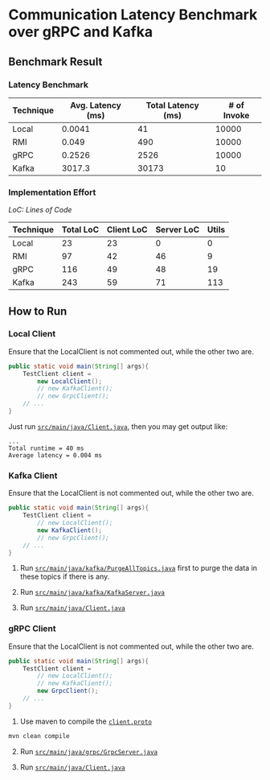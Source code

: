 # Communication Latency Benchmark over gRPC and Kafka

## Benchmark Result

### Latency Benchmark

| Technique | Avg. Latency (ms) | Total Latency (ms) | # of Invoke |
| --------- | ----------------- | ------------------ | ----------- |
| Local     | 0.0041            | 41                 | 10000       |
| RMI       | 0.049             | 490                | 10000       |
| gRPC      | 0.2526            | 2526               | 10000       |
| Kafka     | 3017.3            | 30173              | 10          |

### Implementation Effort

*LoC: Lines of Code*

| Technique | Total LoC | Client LoC | Server LoC | Utils |
| --------- | --------- | ---------- | ---------- | ----- |
| Local     | 23        | 23         | 0          | 0     |
| RMI       | 97        | 42         | 46         | 9     |
| gRPC      | 116       | 49         | 48         | 19    |
| Kafka     | 243       | 59         | 71         | 113   |

## How to Run

### Local Client

Ensure that the LocalClient is not commented out, while the other two are.
```java
public static void main(String[] args){
    TestClient client =
        new LocalClient();
        // new KafkaClient();
        // new GrpcClient();
    // ...
}
```

Just run [`src/main/java/Client.java`](src/main/java/Client.java), then you may get output like:

```text
...
Total runtime = 40 ms
Average latency = 0.004 ms
```

### Kafka Client

Ensure that the LocalClient is not commented out, while the other two are.
```java
public static void main(String[] args){
    TestClient client =
        // new LocalClient();
        new KafkaClient();
        // new GrpcClient();
    // ...
}
```

1. Run [`src/main/java/kafka/PurgeAllTopics.java`](src/main/kafka/PurgeAllTopics.java) first to purge the data in these 
topics if there is any.
   
2. Run [`src/main/java/kafka/KafkaServer.java`](src/main/kafka/KafkaServer.java)

3. Run [`src/main/java/Client.java`](src/main/java/Client.java)

### gRPC Client

Ensure that the LocalClient is not commented out, while the other two are.
```java
public static void main(String[] args){
    TestClient client =
        // new LocalClient();
        // new KafkaClient();
        new GrpcClient();
    // ...
}
```

1. Use maven to compile the [`client.proto`](src/main/proto/server.proto)
```bash
mvn clean compile
```

2. Run [`src/main/java/grpc/GrpcServer.java`](src/main/java/grpc/GrpcServer.java)

3. Run [`src/main/java/Client.java`](src/main/java/Client.java)